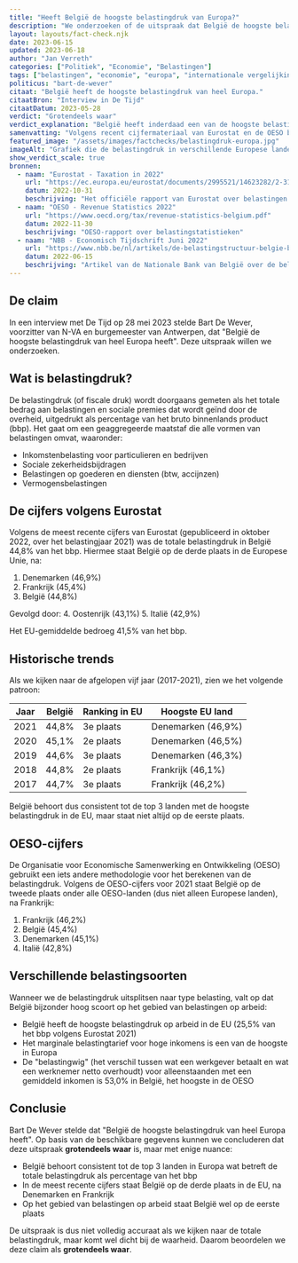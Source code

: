 ```yaml
---
title: "Heeft België de hoogste belastingdruk van Europa?"
description: "We onderzoeken of de uitspraak dat België de hoogste belastingdruk van Europa heeft, klopt."
layout: layouts/fact-check.njk
date: 2023-06-15
updated: 2023-06-18
author: "Jan Verreth"
categories: ["Politiek", "Economie", "Belastingen"]
tags: ["belastingen", "economie", "europa", "internationale vergelijking"]
politicus: "bart-de-wever"
citaat: "België heeft de hoogste belastingdruk van heel Europa."
citaatBron: "Interview in De Tijd"
citaatDatum: 2023-05-28
verdict: "Grotendeels waar"
verdict_explanation: "België heeft inderdaad een van de hoogste belastingdrukken in Europa, maar is niet altijd de absolute koploper."
samenvatting: "Volgens recent cijfermateriaal van Eurostat en de OESO behoort België consistent tot de top 3 landen in Europa wat betreft de totale belastingdruk als percentage van het bbp. De exacte rangschikking varieert licht tussen verschillende jaren en meetmethodes, waarbij België soms op de eerste plaats staat, maar vaker net onder Frankrijk of Denemarken. De uitspraak is dus grotendeels waar, maar bevat een lichte overdrijving."
featured_image: "/assets/images/factchecks/belastingdruk-europa.jpg"
imageAlt: "Grafiek die de belastingdruk in verschillende Europese landen vergelijkt"
show_verdict_scale: true
bronnen:
  - naam: "Eurostat - Taxation in 2022"
    url: "https://ec.europa.eu/eurostat/documents/2995521/14623282/2-31102022-CP-EN.pdf"
    datum: 2022-10-31
    beschrijving: "Het officiële rapport van Eurostat over belastingen in de EU-landen"
  - naam: "OESO - Revenue Statistics 2022"
    url: "https://www.oecd.org/tax/revenue-statistics-belgium.pdf"
    datum: 2022-11-30
    beschrijving: "OESO-rapport over belastingstatistieken"
  - naam: "NBB - Economisch Tijdschrift Juni 2022"
    url: "https://www.nbb.be/nl/artikels/de-belastingstructuur-belgie-bestaat-er-ruimte-voor-verschuiving"
    datum: 2022-06-15
    beschrijving: "Artikel van de Nationale Bank van België over de belastingstructuur"
---
```


## De claim

In een interview met De Tijd op 28 mei 2023 stelde Bart De Wever, voorzitter van N-VA en burgemeester van Antwerpen, dat "België de hoogste belastingdruk van heel Europa heeft". Deze uitspraak willen we onderzoeken.

## Wat is belastingdruk?

De belastingdruk (of fiscale druk) wordt doorgaans gemeten als het totale bedrag aan belastingen en sociale premies dat wordt geïnd door de overheid, uitgedrukt als percentage van het bruto binnenlands product (bbp). Het gaat om een geaggregeerde maatstaf die alle vormen van belastingen omvat, waaronder:

- Inkomstenbelasting voor particulieren en bedrijven
- Sociale zekerheidsbijdragen
- Belastingen op goederen en diensten (btw, accijnzen)
- Vermogensbelastingen

## De cijfers volgens Eurostat

Volgens de meest recente cijfers van Eurostat (gepubliceerd in oktober 2022, over het belastingjaar 2021) was de totale belastingdruk in België 44,8% van het bbp. Hiermee staat België op de derde plaats in de Europese Unie, na:

1. Denemarken (46,9%)
2. Frankrijk (45,4%)
3. België (44,8%)

Gevolgd door:
4. Oostenrijk (43,1%)
5. Italië (42,9%)

Het EU-gemiddelde bedroeg 41,5% van het bbp.

## Historische trends

Als we kijken naar de afgelopen vijf jaar (2017-2021), zien we het volgende patroon:

| Jaar | België | Ranking in EU | Hoogste EU land |
|------|--------|---------------|-----------------|
| 2021 | 44,8%  | 3e plaats     | Denemarken (46,9%) |
| 2020 | 45,1%  | 2e plaats     | Denemarken (46,5%) |
| 2019 | 44,6%  | 3e plaats     | Denemarken (46,3%) |
| 2018 | 44,8%  | 2e plaats     | Frankrijk (46,1%) |
| 2017 | 44,7%  | 3e plaats     | Frankrijk (46,2%) |

België behoort dus consistent tot de top 3 landen met de hoogste belastingdruk in de EU, maar staat niet altijd op de eerste plaats.

## OESO-cijfers

De Organisatie voor Economische Samenwerking en Ontwikkeling (OESO) gebruikt een iets andere methodologie voor het berekenen van de belastingdruk. Volgens de OESO-cijfers voor 2021 staat België op de tweede plaats onder alle OESO-landen (dus niet alleen Europese landen), na Frankrijk:

1. Frankrijk (46,2%)
2. België (45,4%)
3. Denemarken (45,1%)
4. Italië (42,8%)

## Verschillende belastingsoorten

Wanneer we de belastingdruk uitsplitsen naar type belasting, valt op dat België bijzonder hoog scoort op het gebied van belastingen op arbeid:

- België heeft de hoogste belastingdruk op arbeid in de EU (25,5% van het bbp volgens Eurostat 2021)
- Het marginale belastingtarief voor hoge inkomens is een van de hoogste in Europa
- De "belastingwig" (het verschil tussen wat een werkgever betaalt en wat een werknemer netto overhoudt) voor alleenstaanden met een gemiddeld inkomen is 53,0% in België, het hoogste in de OESO

## Conclusie

Bart De Wever stelde dat "België de hoogste belastingdruk van heel Europa heeft". Op basis van de beschikbare gegevens kunnen we concluderen dat deze uitspraak **grotendeels waar** is, maar met enige nuance:

- België behoort consistent tot de top 3 landen in Europa wat betreft de totale belastingdruk als percentage van het bbp
- In de meest recente cijfers staat België op de derde plaats in de EU, na Denemarken en Frankrijk
- Op het gebied van belastingen op arbeid staat België wel op de eerste plaats

De uitspraak is dus niet volledig accuraat als we kijken naar de totale belastingdruk, maar komt wel dicht bij de waarheid. Daarom beoordelen we deze claim als **grotendeels waar**.